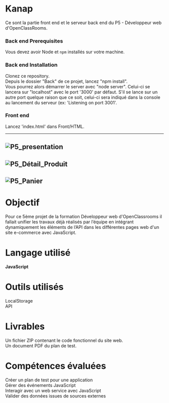 # Kanap #

Ce sont la partie front end et le serveur back end du P5 - Développeur web d'OpenClassRooms.

### Back end Prerequisites ###

Vous devez avoir Node et `npm` installés sur votre machine.

### Back end Installation ###

Clonez ce repository.  
Depuis le dossier "Back" de ce projet, lancez "npm install".  
Vous pourrez alors démarrer le server avec "node server".
Celui-ci se lancera sur "localhost" avec le port '3000' par défaut.
S'il se lance sur un autre port quelque raison que ce soit, celui-ci sera indiqué dans la console au lancement du serveur (ex: 'Listening on port 3001'.

### Front end ###

Lancez 'index.html' dans Front/HTML.

---
![P5_presentation](https://github.com/chrbour/Kanap/assets/108238838/d3929659-779f-4ec3-a8da-38660582d8c4)
---
![P5_Détail_Produit](https://github.com/chrbour/Kanap/assets/108238838/8b53f7e2-d4cc-43b5-8e5f-03dcbf25b349)
---
![P5_Panier](https://github.com/chrbour/Kanap/assets/108238838/6d7b0444-a1f9-4e98-a520-948bc643c566)
---
# Objectif
Pour ce 5ème projet de la formation Développeur web d'OpenClassrooms il fallait unifier les travaux déjà réalisés par l’équipe en intégrant dynamiquement les éléments de l’API dans les différentes pages web d'un site e-commerce avec JavaScript.

# Langage utilisé
**JavaScript**

# Outils utilisés
LocalStorage  
API

# Livrables
Un fichier ZIP contenant le code fonctionnel du site web.  
Un document PDF du plan de test.

# Compétences évaluées
Créer un plan de test pour une application  
Gérer des événements JavaScript  
Interagir avec un web service avec JavaScript  
Valider des données issues de sources externes  



